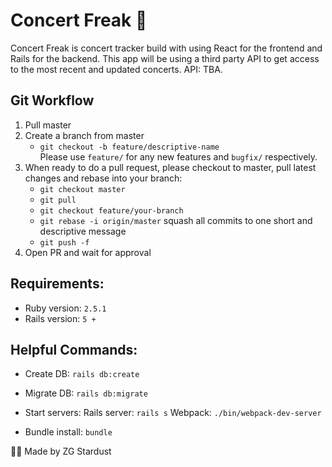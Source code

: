 # Concert Freak :guitar:

Concert Freak is concert tracker build with using React for the frontend and Rails for the backend. This app will be using a third party API to get access to the most recent and updated concerts. API: TBA.

## Git Workflow
  1. Pull master
  2. Create a branch from master
    	- `git checkout -b feature/descriptive-name`   
      Please use `feature/` for any new features and `bugfix/` respectively.
  3. When ready to do a pull request, please checkout to master, pull latest changes and rebase into your branch:
      - `git checkout master`
      - `git pull`
      - `git checkout feature/your-branch`
      - `git rebase -i origin/master` squash all commits to one short and descriptive message
      - `git push -f`
  4. Open PR and wait for approval

## Requirements:
  * Ruby version: `2.5.1`
  * Rails version: `5 +`


## Helpful Commands:

* Create DB: `rails db:create`

* Migrate DB: `rails db:migrate`

* Start servers:
  Rails server: `rails s`
  Webpack: `./bin/webpack-dev-server`

* Bundle install: `bundle`

👩‍🎤 Made by ZG Stardust